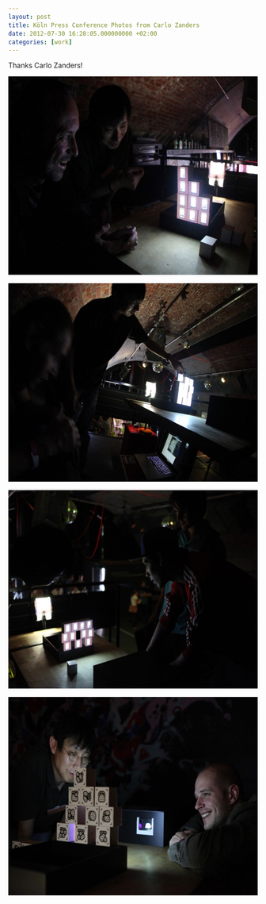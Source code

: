 ```yaml
---
layout: post
title: Köln Press Conference Photos from Carlo Zanders
date: 2012-07-30 16:28:05.000000000 +02:00
categories: [work]
---
```

<p>Thanks Carlo Zanders!</p>
<p><img src="/assets/IMG_7937-600x400.jpg" alt="IMG_7937.JPG" width="600" height="400" class="alignnone size-medium wp-image-2873" /></p>
<p><img src="/assets/IMG_7687-600x400.jpg" alt="IMG_7687.JPG" width="600" height="400" class="alignnone size-medium wp-image-2872" /></p>
<p><img src="/assets/IMG_7761-600x400.jpg" alt="IMG_7761.JPG" width="600" height="400" class="alignnone size-medium wp-image-2871" /></p>
<p><img src="/assets/IMG_7759-600x400.jpg" alt="IMG_7759.JPG" width="600" height="400" class="alignnone size-medium wp-image-2870" /></p>
